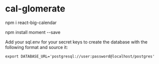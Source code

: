 # cal-glomerate
npm i react-big-calendar

npm install moment --save

Add your sql.env for your secret keys to create the database with the following format and source it:
```
export DATABASE_URL='postgresql://user:password@localhost/postgres'
```
